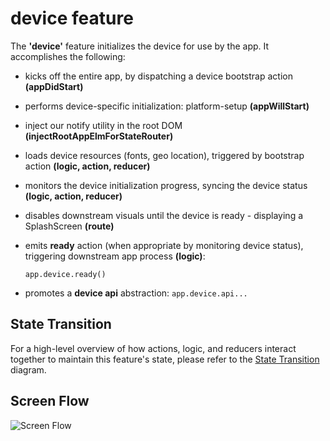 # device feature

The **'device'** feature initializes the device for use by the app.
It accomplishes the following:

 - kicks off the entire app, by dispatching a device bootstrap action
   **(appDidStart)**

 - performs device-specific initialization: platform-setup
   **(appWillStart)**

 - inject our notify utility in the root DOM
   **(injectRootAppElmForStateRouter)**

 - loads device resources (fonts, geo location), triggered by
   bootstrap action **(logic, action, reducer)**

 - monitors the device initialization progress, syncing the device
   status **(logic, action, reducer)**

 - disables downstream visuals until the device is ready - displaying
   a SplashScreen **(route)**

 - emits **ready** action (when appropriate by monitoring device
   status), triggering downstream app process **(logic)**:
   ```
   app.device.ready()

 - promotes a **device api** abstraction: `app.device.api...`


## State Transition

For a high-level overview of how actions, logic, and reducers interact
together to maintain this feature's state, please refer to the [State
Transition](docs/StateTransition.txt) diagram.


## Screen Flow

![Screen Flow](docs/ScreenFlow.png)
